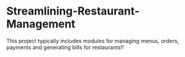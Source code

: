 # Streamlining-Restaurant-Management
This project typically includes modules for managing  menus, orders, payments and generating bills for restaurants!!
